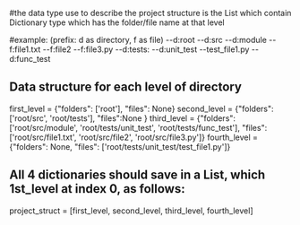 #the data type use to describe the project structure is the List which contain Dictionary type which has the folder/file name at that level

#example: (prefix: d as directory, f as file)
    --d:root
        --d:src
            --d:module
            --f:file1.txt
            --f:file2
            --f:file3.py
        --d:tests:
            --d:unit_test
            --test_file1.py
        --d:func_test


## Data structure for each level of directory
first_level = {"folders": ['root'], "files": None}
second_level = {"folders": ['root/src', 'root/tests'], "files":None }
third_level = {"folders": ['root/src/module', 'root/tests/unit_test', 'root/tests/func_test'], "files": ['root/src/file1.txt', 'root/src/file2', 'root/src/file3.py']}
fourth_level = {"folders": None, "files": ['root/tests/unit_test/test_file1.py']}

## All 4 dictionaries should save in a List, which 1st_level at index 0, as follows:
project_struct = [first_level, second_level, third_level, fourth_level]
